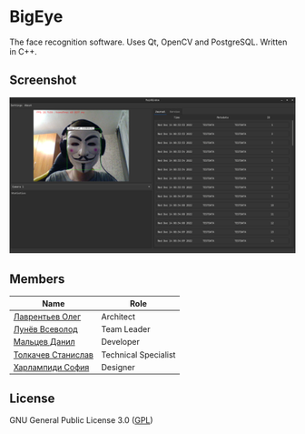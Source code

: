 # BigEye
The face recognition software.
Uses Qt, OpenCV and PostgreSQL. Written in C++.

## Screenshot
![](https://github.com/Larinenok/BigEye/blob/main/Screenshot.png)

## Members
| Name | Role |
|---|---|
| [Лаврентьев Олег](https://github.com/Larinenok) | Architect |
| [Лунёв Всеволод](https://github.com/skattetskiy) | Team Leader |
| [Мальцев Данил](https://github.com/Chopa1) | Developer |
| [Толкачев Станислав](https://github.com/6yntar05) | Technical Specialist |
| [Харлампиди София](https://github.com/PolarExplor) | Designer |

## License
GNU General Public License 3.0 ([GPL](LICENSE))
